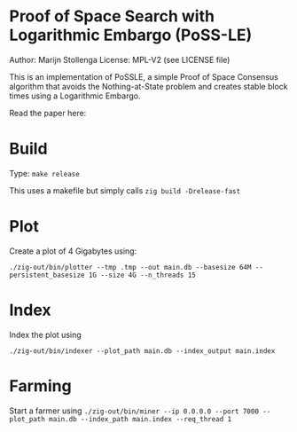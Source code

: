 # Proof of Space Search with Logarithmic Embargo (PoSS-LE)
Author: Marijn Stollenga
License: MPL-V2 (see LICENSE file)

This is an implementation of PoSSLE, a simple Proof of Space Consensus algorithm that avoids the Nothing-at-State problem and creates stable block times using a Logarithmic Embargo.

Read the paper here: [](placeholder)

# Build

Type:
`make release`

This uses a makefile but simply calls `zig build -Drelease-fast`

# Plot
Create a plot of 4 Gigabytes using:

`./zig-out/bin/plotter --tmp .tmp --out main.db --basesize 64M --persistent_basesize 1G --size 4G --n_threads 15`

# Index
Index the plot using

`./zig-out/bin/indexer --plot_path main.db --index_output main.index`

# Farming
Start a farmer using
`./zig-out/bin/miner --ip 0.0.0.0 --port 7000 --plot_path main.db --index_path main.index --req_thread 1`

